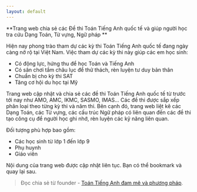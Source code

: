 ```yaml
---
layout: default
---
```


**Trang web chia sẻ các Đề thi Toán Tiếng Anh quốc tế và giúp người học tra cứu Dạng Toán, Từ vựng, Ngữ pháp **

Hiện nay phong trào tham dự các kỳ thi Toán Tiếng Anh quốc tế đang ngày càng nở rộ tại Việt Nam. Việc tham dự các kỳ thi này giúp các em học sinh:
- Có động lực, hứng thu để học Toán và Tiếng Anh
- Có sân chơi tầm châu lục để thử thách, rèn luyện tư duy bản thân
- Chuẩn bị cho kỳ thi SAT
- Tăng cơ hội du học tại Mỹ

Trang web cập nhật và chia sẻ các đề thi Toán Tiếng Anh quốc tế từ trước tới nay như AMO, AMC, IKMC, SASMO, IMAS... Các đề thi được sắp xếp phân loại theo từng kỳ thi và năm thi. Bên cạnh đó, trang web liệt kê các Dạng Toán, các Từ vựng, các cấu trúc Ngữ pháp có liên quan đến các đề thi tạo công cụ để người học ghi nhớ, rèn luyện các kỹ năng liên quan.

Đối tượng phù hợp bao gồm:
- Các học sinh từ lớp 1 đến lớp 9
- Phụ huynh
- Giáo viên

Nội dung của trang web được cập nhật liên tục. Bạn có thể bookmark và quay lại sau.

> Đọc chia sẻ từ founder - [Toán Tiếng Anh đam mê và phương pháp](/2018/10/29/gioi-thieu.html).
